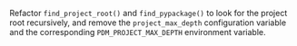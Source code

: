 Refactor `find_project_root()` and `find_pypackage()` to look for the project root recursively, and remove the `project_max_depth` configuration variable and the corresponding `PDM_PROJECT_MAX_DEPTH` environment variable.
